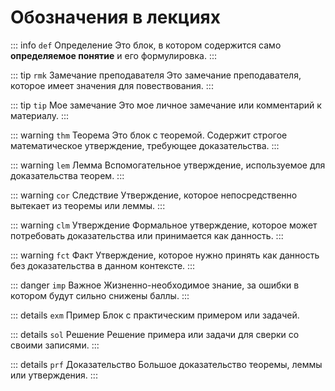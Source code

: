 # Обозначения в лекциях

::: info `def` Определение
Это блок, в котором содержится само **определяемое понятие** и его формулировка.
:::

::: tip `rmk` Замечание преподавателя
Это замечание преподавателя, которое имеет значения для повествования.
:::

::: tip `tip` Мое замечание
Это мое личное замечание или комментарий к материалу.
:::

::: warning `thm` Теорема
Это блок с теоремой. Содержит строгое математическое утверждение, требующее доказательства.
:::

::: warning `lem` Лемма
Вспомогательное утверждение, используемое для доказательства теорем.
:::

::: warning `cor` Следствие
Утверждение, которое непосредственно вытекает из теоремы или леммы.
:::

::: warning `clm` Утверждение
Формальное утверждение, которое может потребовать доказательства или принимается как данность.
:::

::: warning `fct` Факт
Утверждение, которое нужно принять как данность без доказательства в данном контексте.
:::

::: danger `imp` Важное
Жизненно-необходимое знание, за ошибки в котором будут сильно снижены баллы.
:::

::: details `exm` Пример
Блок с практическим примером или задачей.

::: details `sol` Решение
Решение примера или задачи для сверки со своими записями.
:::

::: details `prf` Доказательство
Большое доказательство теоремы, леммы или утверждения.
:::
